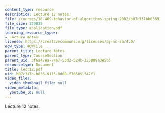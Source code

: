 ```yaml
---
content_type: resource
description: Lecture 12 notes.
file: /courses/18-409-behavior-of-algorithms-spring-2002/b07c337bb03691150d08f765891f47f1_lect12.pdf
file_size: 129835
file_type: application/pdf
learning_resource_types:
- Lecture Notes
license: https://creativecommons.org/licenses/by-nc-sa/4.0/
ocw_type: OCWFile
parent_title: Lecture Notes
parent_type: CourseSection
parent_uid: 3f6a47ea-74a7-53d2-524b-325889a3e5b5
resourcetype: Document
title: lect12.pdf
uid: b07c337b-b036-9115-0d08-f765891f47f1
video_files:
  video_thumbnail_file: null
video_metadata:
  youtube_id: null
---
```

Lecture 12 notes.